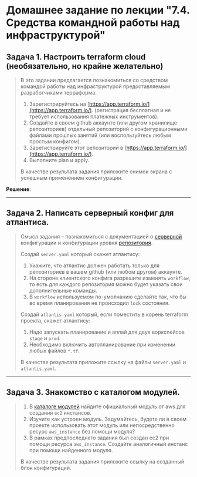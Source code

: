 # Домашнее задание по лекции "7.4. Средства командной работы над инфраструктурой"

## Задача 1. Настроить terraform cloud (необязательно, но крайне желательно)

> В это задании предлагается познакомиться со средством командой работы над инфраструктурой предоставляемым разработчиками терраформа. 
>
> 1. Зарегистрируйтесь на [https://app.terraform.io/](https://app.terraform.io/). (регистрация бесплатная и не требует использования платежных инструментов).
> 1. Создайте в своем github аккаунте (или другом хранилище репозиториев) отдельный репозиторий с конфигурационными файлами прошлых занятий (или воспользуйтесь любым простым конфигом).
> 1. Зарегистрируйте этот репозиторий в [https://app.terraform.io/](https://app.terraform.io/).
> 1. Выполните plan и apply. 
>
> В качестве результата задания приложите снимок экрана с успешным применением конфигурации.

**Решение**:

---

## Задача 2. Написать серверный конфиг для атлантиса. 

> Смысл задания – познакомиться с документацией о [серверной](https://www.runatlantis.io/docs/server-side-repo-config.html) конфигурации и конфигурации уровня [репозитория](https://www.runatlantis.io/docs/repo-level-atlantis-yaml.html).
>
> Создай `server.yaml` который скажет атлантису:
> 1. Укажите, что атлантис должен работать только для репозиториев в вашем github (или любом другом) аккаунте.
> 1. На стороне клиентского конфига разрешите изменять `workflow`, то есть для каждого репозитория можно 
> будет указать свои дополнительные команды. 
> 1. В `workflow` используемом по-умолчанию сделайте так, что бы во время планирования не происходил `lock` состояния.
>
> Создай `atlantis.yaml` который, если поместить в корень terraform проекта, скажет атлантису:
> 1. Надо запускать планирование и аплай для двух воркспейсов `stage` и `prod`.
> 1. Необходимо включить автопланирование при изменении любых файлов `*.tf`.
>
> В качестве результата приложите ссылку на файлы `server.yaml` и `atlantis.yaml`.

---

## Задача 3. Знакомство с каталогом модулей.

> 1. В [каталоге модулей](https://registry.terraform.io/browse/modules) найдите официальный модуль от aws для создания `ec2` инстансов.
> 1. Изучите как устроен модуль. Задумайтесь, будете ли в своем проекте использовать этот модуль или непосредственно ресурс `aws_instance` без помощи модуля?
> 1. В рамках предпоследнего задания был создан ec2 при помощи ресурса `aws_instance`. Создайте аналогичный инстанс при помощи найденного модуля.
>
> В качестве результата задания приложите ссылку на созданный блок конфигураций.

